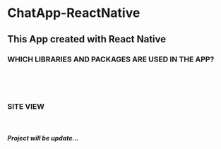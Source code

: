 # ChatApp-ReactNative

## This App created with React Native </br>

### WHICH LIBRARIES AND PACKAGES ARE USED IN THE APP? </br>

<p>

</p> </br>

<strong> <p>

</p>  </strong></br>

<h3> SITE VIEW </h3> </br>

<h5> Project will be update... </h5> </br>
